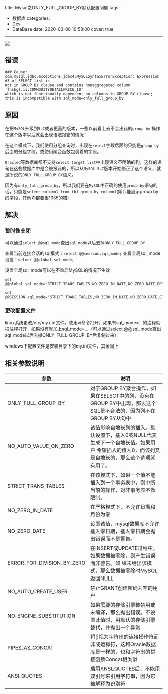 title: Mysql之ONLY_FULL_GROUP_BY默认配置问题
tags:
  - 数据库
categories:
  - Dev
  - DataBase
date: 2020-03-08 10:58:00
cover: true

---

![](https://cdn.jsdelivr.net/gh/coder-lida/CDN/img/sql.png)
<!-- more -->
## 错误
```
### Cause: 
com.mysql.jdbc.exceptions.jdbc4.MySQLSyntaxErrorException: Expression #3 of SELECT list is 
not in GROUP BY clause and contains nonaggregated column 'fhshgl.ii.COMMODITYDETAILPRICE_ID' 
which is not functionally dependent on columns in GROUP BY clause; 
this is incompatible with sql_mode=only_full_group_by
```
## 原因
在把`MySQL`升级到`5.7`或者更高的版本，一些以前看上去不会出错的`group by` 操作在这个版本以后就会出现语法报错的情况：

在这个模式下，我们使用分组查询时，出现在`select`字段后面的只能是`group by`后面的分组字段，或使用聚合函数包裹着的字段。

`Oracled`等数据库都不支持`select target list`中出现语义不明确的列，这样的语句在这些数据库中是会被报错的，所以从`MySQL 5.7`版本开始修正了这个语义，就是所说的`ONLY_FULL_GROUP_BY`语义。

因为有`only_full_group_by`，所以我们要在`MySQL`中正确的使用`group by`语句的话，只能是`select column1 from tb1 group by column1`(即只能展示group by的字段，其他均都要报1055的错)

## 解决
### 暂时性关闭
可以通过`select @@sql_mode`查出`sql_mode`以后去掉`ONLY_FULL_GROUP_BY`

查看当前连接会话的sql模式：`select @@session.sql_mode;`
查看全局sql_mode设置：`select @@global.sql_mode;`

设置全局sql_mode可以在不重启MySQL的情况下生效
```
set @@global.sql_mode='STRICT_TRANS_TABLES,NO_ZERO_IN_DATE,NO_ZERO_DATE,ERROR_FOR_DIVISION_BY_ZERO,NO_AUTO_CREATE_USER,NO_ENGINE_SUBSTITUTION';

set @@SESSION.sql_mode='STRICT_TRANS_TABLES,NO_ZERO_IN_DATE,NO_ZERO_DATE,ERROR_FOR_DIVISION_BY_ZERO,NO_AUTO_CREATE_USER,NO_ENGINE_SUBSTITUTION';
```
### 更改配置文件
 linux系统更改/etc/my.cnf文件，使用vi命令打开，如果有sql_mode=...的注释就把注释打开，如果没有就加上sql_mode=...（可以通过select @@sql_mode查出sql_mode以后去掉ONLY_FULL_GROUP_BY后复制过来）

 windows下配置文件是安装目录下的my.ini文件，其余同上

## 相关参数说明
| 参数| 说明| 
|-----|-----|
| ONLY_FULL_GROUP_BY| 对于GROUP BY聚合操作，如果在SELECT中的列，没有在GROUP BY中出现，那么这个SQL是不合法的，因为列不在GROUP BY从句中|
| NO_AUTO_VALUE_ON_ZERO | 该值影响自增长列的插入。默认设置下，插入0或NULL代表生成下一个自增长值。如果用户 希望插入的值为0，而该列又是自增长的，那么这个选项就有用了。|
| STRICT_TRANS_TABLES | 在该模式下，如果一个值不能插入到一个事务表中，则中断当前的操作，对非事务表不做限制。|
| NO_ZERO_IN_DATE| 在严格模式下，不允许日期和月份为零|
| NO_ZERO_DATE | 设置该值，mysql数据库不允许插入零日期，插入零日期会抛出错误而不是警告。|
| ERROR_FOR_DIVISION_BY_ZERO| 在INSERT或UPDATE过程中，如果数据被零除，则产生错误而非警告。如 果未给出该模式，那么数据被零除时MySQL返回NULL|
| NO_AUTO_CREATE_USER | 禁止GRANT创建密码为空的用户|
| NO_ENGINE_SUBSTITUTION| 如果需要的存储引擎被禁用或未编译，那么抛出错误。不设置此值时，用默认的存储引擎替代，并抛出一个异常|
| PIPES_AS_CONCAT | 将\|\|视为字符串的连接操作符而非或运算符，这和Oracle数据库是一样的，也和字符串的拼接函数Concat相类似|
| ANSI_QUOTES | 启用ANSI_QUOTES后，不能用双引号来引用字符串，因为它被解释为识别符|
